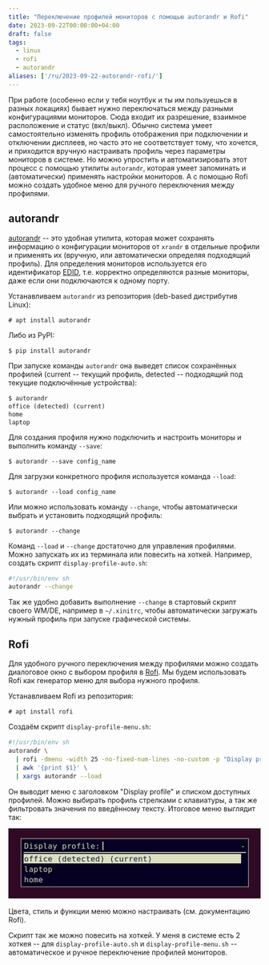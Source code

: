 ```yaml
---
title: "Переключение профилей мониторов с помощью autorandr и Rofi"
date: 2023-09-22T00:00:00+04:00
draft: false
tags:
  - linux
  - rofi
  - autorandr
aliases: ['/ru/2023-09-22-autorandr-rofi/']
---
```


При работе (особенно если у тебя ноутбук и ты им пользуешься в разных локациях) бывает нужно переключаться между разными конфигурациями мониторов.
Сюда входит их разрешение, взаимное расположение и статус (вкл/выкл).
Обычно система умеет самостоятельно изменять профиль отображения при подключении и отключении дисплеев, но часто это не соответствует тому, что хочется, и приходится вручную настраивать профиль через параметры мониторов в системе.
Но можно упростить и автоматизировать этот процесс с помощью утилиты `autorandr`, которая умеет запоминать и (автоматически) применять настройки мониторов.
А с помощью Rofi можно создать удобное меню для ручного переключения между профилями.

<!--more-->

## autorandr

[autorandr](https://github.com/phillipberndt/autorandr) -- это удобная утилита, которая может сохранять информацию о конфигурации мониторов от `xrandr` в отдельные профили и применять их (вручную, или автоматически определяя подходящий профиль).
Для определения мониторов используется его идентификатор [EDID](https://en.wikipedia.org/wiki/Extended_Display_Identification_Data), т.е. корректно определяются разные мониторы, даже если они подключаются к одному порту.

Устанавливаем `autorandr` из репозитория (deb-based дистрибутив Linux):

    # apt install autorandr

Либо из PyPI:

    $ pip install autorandr

При запуске команды `autorandr` она выведет список сохранённых профилей (current -- текущий профиль, detected -- подходящий под текущие подключённые устройства):

    $ autorandr
    office (detected) (current)
    home
    laptop

Для создания профиля нужно подключить и настроить мониторы и выполнить команду `--save`:

    $ autorandr --save config_name

Для загрузки конкретного профиля используется команда `--load`:

    $ autorandr --load config_name

Или можно использовать команду `--change`, чтобы автоматически выбрать и установить подходящий профиль:

    $ autorandr --change

Команд `--load` и `--change` достаточно для управления профилями. Можно запускать их из терминала или повесить на хоткей. Например, создать скрипт `display-profile-auto.sh`:

```sh
#!/usr/bin/env sh
autorandr --change
```

Так же удобно добавить выполнение `--change` в стартовый скрипт своего WM/DE, например в `~/.xinitrc`, чтобы автоматически загружать нужный профиль при запуске графической системы.

## Rofi

Для удобного ручного переключения между профилями можно создать диалоговое окно с выбором профиля в [Rofi](https://github.com/davatorium/rofi). Мы будем использовать Rofi как генератор меню для выбора нужного профиля.

Устанавливаем Rofi из репозитория:

    # apt install rofi

Создаём скрипт `display-profile-menu.sh`:

```sh
#!/usr/bin/env sh
autorandr \
  | rofi -dmenu -width 25 -no-fixed-num-lines -no-custom -p "Display profile" \
  | awk '{print $1}' \
  | xargs autorandr --load
```

Он выводит меню с заголовком "Display profile" и списком доступных профилей. Можно выбирать профиль стрелками с клавиатуры, а так же фильтровать значения по введённому тексту. Итоговое меню выглядит так:

![Rofi switcher UI](../post/images/rofi-autorandr-popup.png)

Цвета, стиль и функции меню можно настраивать (см. документацию Rofi).

Скрипт так же можно повесить на хоткей. У меня в системе есть 2 хоткея -- для `display-profile-auto.sh` и `display-profile-menu.sh` -- автоматическое и ручное переключение профилей мониторов.

